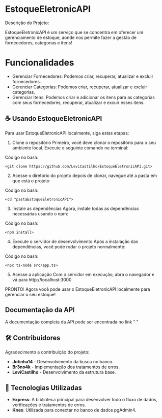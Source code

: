 # EstoqueEletronicAPI

Descrição do Projeto:

EstoqueEletronicAPI é um serviço que se concentra em oferecer um gerenciamento de estoque, aonde nos permite fazer a gestão de fornecedores, categorias e itens!

# Funcionalidades
- Gerenciar Fornecedores: Podemos criar, recuperar, atualizar e excluir fornecedores.
- Gerenciar Categorias: Podemos criar, recuperar, atualizar e excluir categorias.
- Gerenciar Itens: Podemos criar e adicionar os itens para as categorias com seus fornecedores, recuperar, atualizar e excuir esses itens.

## ☕ Usando EstoqueEletronicAPI

Para usar EstoqueEletronicAPI localmente, siga estas etapas:

1. Clone o repositório
Primeiro, você deve clonar o repositório para o seu ambiente local. Execute o seguinte comando no terminal:

Código no bash:
```
<git clone https://github.com/LeviCastilho/EstoqueEletronicAPI.git>
```

2. Acesse o diretório do projeto
depois de clonar, navegue até a pasta em que está o projeto:

Código no bash:
```
<cd "pastaEstoqueEletronicAPI">
```

3. Instale as dependências
Agora, instale todas as dependências necessárias usando o npm:

Código no bash: 
```
<npm install>
```

4. Execute o servidor de desenvolvimento
Após a instalação das dependências, você pode rodar o projeto normalmente:

Código no bash: 
```
<npx ts-node src/app.ts>
```

5. Acesse a aplicação
Com o servidor em execução, abra o navegador e vá para http://localhost:3000

PRONTO! Agora você pode usar o EstoqueEletronicAPI localmente para gerenciar o seu estoque!

## Documentação da API
A documentação completa da API pode ser encontrada no link "     "

## 🛠 Contribuidores

Agradecimento a contribuição do projeto:

- **Jotinha14** - Desenvolvimento da busca no banco.
- **Br3no4k** - Implementação dos tratamentos de erros.
- **LeviCastilho** - Desenvolvimento da estrutura base.

## 🚀 Tecnologias Utilizadas

- **Express**: A biblioteca principal para desenvolver todo o fluxo de dados, verificações e tratamentos de erros.
- **Knex**: Utilizada para conectar no banco de dados pgAdmin4.
